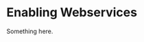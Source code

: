 [title]: # (Enabling Webservices)
[tags]: # (XXX)
[priority]: # (7022)
# Enabling Webservices
Something here.
